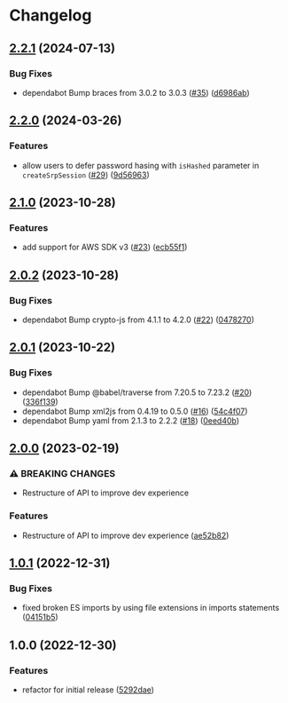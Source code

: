 # Changelog

## [2.2.1](https://github.com/simonmcallister0210/cognito-srp-helper/compare/v2.2.0...v2.2.1) (2024-07-13)


### Bug Fixes

* dependabot Bump braces from 3.0.2 to 3.0.3 ([#35](https://github.com/simonmcallister0210/cognito-srp-helper/issues/35)) ([d6986ab](https://github.com/simonmcallister0210/cognito-srp-helper/commit/d6986ab09fe69ab28cc810e996c6b0cbc62deb38))

## [2.2.0](https://github.com/simonmcallister0210/cognito-srp-helper/compare/v2.1.0...v2.2.0) (2024-03-26)


### Features

* allow users to defer password hasing with `isHashed` parameter in `createSrpSession` ([#29](https://github.com/simonmcallister0210/cognito-srp-helper/issues/29)) ([9d56963](https://github.com/simonmcallister0210/cognito-srp-helper/commit/9d56963baf744916401b8b14d242696d92c96939))

## [2.1.0](https://github.com/simonmcallister0210/cognito-srp-helper/compare/v2.0.2...v2.1.0) (2023-10-28)


### Features

* add support for AWS SDK v3 ([#23](https://github.com/simonmcallister0210/cognito-srp-helper/issues/23)) ([ecb55f1](https://github.com/simonmcallister0210/cognito-srp-helper/commit/ecb55f1ba311434e190ab80c28ab0420b60f08dd))

## [2.0.2](https://github.com/simonmcallister0210/cognito-srp-helper/compare/v2.0.1...v2.0.2) (2023-10-28)


### Bug Fixes

* dependabot Bump crypto-js from 4.1.1 to 4.2.0 ([#22](https://github.com/simonmcallister0210/cognito-srp-helper/issues/22)) ([0478270](https://github.com/simonmcallister0210/cognito-srp-helper/commit/047827088cc374087ae35bf4d96a09f2b351b6f1))

## [2.0.1](https://github.com/simonmcallister0210/cognito-srp-helper/compare/v2.0.0...v2.0.1) (2023-10-22)


### Bug Fixes

* dependabot Bump @babel/traverse from 7.20.5 to 7.23.2 ([#20](https://github.com/simonmcallister0210/cognito-srp-helper/issues/20)) ([336f139](https://github.com/simonmcallister0210/cognito-srp-helper/commit/336f1398fd7e7262a41fac77199b4e2a3f442f6e))
* dependabot Bump xml2js from 0.4.19 to 0.5.0 ([#16](https://github.com/simonmcallister0210/cognito-srp-helper/issues/16)) ([54c4f07](https://github.com/simonmcallister0210/cognito-srp-helper/commit/54c4f0732075c56216e9fed7f56e21171a8c385c))
* dependabot Bump yaml from 2.1.3 to 2.2.2 ([#18](https://github.com/simonmcallister0210/cognito-srp-helper/issues/18)) ([0eed40b](https://github.com/simonmcallister0210/cognito-srp-helper/commit/0eed40be4b7aeaf4d4cd846ababfc1086c612f19))

## [2.0.0](https://github.com/simonmcallister0210/cognito-srp-helper/compare/v1.0.1...v2.0.0) (2023-02-19)


### ⚠ BREAKING CHANGES

* Restructure of API to improve dev experience

### Features

* Restructure of API to improve dev experience ([ae52b82](https://github.com/simonmcallister0210/cognito-srp-helper/commit/ae52b828b887103b5a068eaf714fad518e4d34f0))

## [1.0.1](https://github.com/simonmcallister0210/cognito-srp-helper/compare/v1.0.0...v1.0.1) (2022-12-31)


### Bug Fixes

* fixed broken ES imports by using file extensions in imports statements ([04151b5](https://github.com/simonmcallister0210/cognito-srp-helper/commit/04151b51311e37fc4410458aa7c71acf446fb012))

## 1.0.0 (2022-12-30)


### Features

* refactor for initial release ([5292dae](https://github.com/simonmcallister0210/cognito-srp-helper/commit/5292dae17b812cabcd014e68cd18bd1412b66e23))
